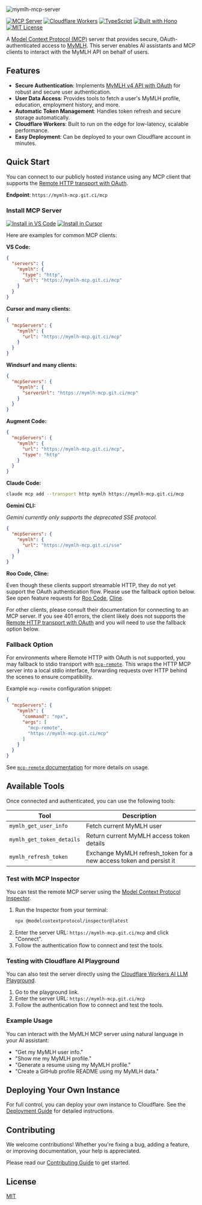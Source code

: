 ![mymlh-mcp-server](https://socialify.git.ci/wei/mymlh-mcp-server/image?description=1&font=Bitter&logo=https%3A%2F%2Fstatic.mlh.io%2Fbrand-assets%2Flogo%2Fofficial%2Fmlh-logo-color.svg&name=1&theme=Light)

[![MCP Server](https://img.shields.io/badge/MCP-Remote_HTTP_%20_Server-7B61FF)](https://modelcontextprotocol.io/docs/concepts/transports#http-streaming)
[![Cloudflare Workers](https://img.shields.io/badge/Cloudflare-Workers-F38020?logo=cloudflare&logoColor=white)](https://developers.cloudflare.com/workers/)
[![TypeScript](https://img.shields.io/badge/TypeScript-3178C6?logo=typescript&logoColor=white)](https://www.typescriptlang.org/)
[![Built with Hono](https://img.shields.io/badge/Built_with-Hono-ff4b4b?logo=hono)](https://hono.dev/)
[![MIT License](https://img.shields.io/badge/License-MIT-blue.svg)](https://wei.mit-license.org)

A [Model Context Protocol (MCP)](https://modelcontextprotocol.io/introduction) server that provides secure, OAuth-authenticated access to [MyMLH](https://my.mlh.io/). This server enables AI assistants and MCP clients to interact with the MyMLH API on behalf of users.

## Features

- **Secure Authentication**: Implements [MyMLH v4 API with OAuth](https://my.mlh.io/developers/docs) for robust and secure user authentication.
- **User Data Access**: Provides tools to fetch a user's MyMLH profile, education, employment history, and more.
- **Automatic Token Management**: Handles token refresh and secure storage automatically.
- **Cloudflare Workers**: Built to run on the edge for low-latency, scalable performance.
- **Easy Deployment**: Can be deployed to your own Cloudflare account in minutes.

## Quick Start

You can connect to our publicly hosted instance using any MCP client that supports the [Remote HTTP transport with OAuth](https://modelcontextprotocol.io/specification/2025-06-18/basic/authorization).

**Endpoint**: `https://mymlh-mcp.git.ci/mcp`

### Install MCP Server

[![Install in VS Code](https://img.shields.io/badge/VS_Code-Install_MCP-0098FF)](vscode:mcp/install?%7B%22name%22%3A%22mymlh%22%2C%22type%22%3A%22http%22%2C%22url%22%3A%22https%3A%2F%2Fmymlh-mcp.git.ci%2Fmcp%22%7D)
[![Install in Cursor](https://img.shields.io/badge/Cursor-Install_MCP-000000)](https://cursor.com/en/install-mcp?name=mymlh&config=eyJ1cmwiOiJodHRwczovL215bWxoLW1jcC5naXQuY2kvbWNwIn0%3D)

Here are examples for common MCP clients:

**VS Code:**

```json
{
  "servers": {
    "mymlh": {
      "type": "http",
      "url": "https://mymlh-mcp.git.ci/mcp"
    }
  }
}
```

**Cursor and many clients:**

```json
{
  "mcpServers": {
    "mymlh": {
      "url": "https://mymlh-mcp.git.ci/mcp"
    }
  }
}
```

**Windsurf and many clients:**

```json
{
  "mcpServers": {
    "mymlh": {
      "serverUrl": "https://mymlh-mcp.git.ci/mcp"
    }
  }
}
```

**Augment Code:**

```json
{
  "mcpServers": {
    "mymlh": {
      "url": "https://mymlh-mcp.git.ci/mcp",
      "type": "http"
    }
  }
}
```

**Claude Code:**

```sh
claude mcp add --transport http mymlh https://mymlh-mcp.git.ci/mcp
```

**Gemini CLI:**

_Gemini currently only supports the deprecated SSE protocol._

```json
{
  "mcpServers": {
    "mymlh": {
      "url": "https://mymlh-mcp.git.ci/sse"
    }
  }
}
```

**Roo Code, Cline:**

Even though these clients support streamable HTTP, they do not yet support the OAuth authentication flow. Please use the fallback option below. See open feature requests for [Roo Code](https://github.com/RooCodeInc/Roo-Code/issues/7296), [Cline](https://github.com/cline/cline/issues/4523).

For other clients, please consult their documentation for connecting to an MCP server. If you see 401 errors, the client likely does not supports the [Remote HTTP transport with OAuth](https://modelcontextprotocol.io/specification/2025-06-18/basic/authorization) and you will need to use the fallback option below.

### Fallback Option

For environments where Remote HTTP with OAuth is not supported, you may fallback to stdio transport with [`mcp-remote`](https://www.npmjs.com/package/mcp-remote). This wraps the HTTP MCP server into a local stdio interface, forwarding requests over HTTP behind the scenes to ensure compatibility.

Example `mcp-remote` configuration snippet:

```json
{
  "mcpServers": {
    "mymlh": {
      "command": "npx",
      "args": [
        "mcp-remote",
        "https://mymlh-mcp.git.ci/mcp"
      ]
    }
  }
}
```

See [`mcp-remote` documentation](https://www.npmjs.com/package/mcp-remote#usage) for more details on usage.

## Available Tools

Once connected and authenticated, you can use the following tools:

| Tool                      | Description                                                        |
| ------------------------- | ------------------------------------------------------------------ |
| `mymlh_get_user_info`     | Fetch current MyMLH user                                           |
| `mymlh_get_token_details` | Return current MyMLH access token details                          |
| `mymlh_refresh_token`     | Exchange MyMLH refresh_token for a new access token and persist it |

### Test with MCP Inspector

You can test the remote MCP server using the [Model Context Protocol Inspector](https://modelcontextprotocol.io/docs/tools/inspector).

1.  Run the Inspector from your terminal:
    ```bash
    npx @modelcontextprotocol/inspector@latest
    ```
2.  Enter the server URL: `https://mymlh-mcp.git.ci/mcp` and click "Connect".
3.  Follow the authentication flow to connect and test the tools.

### Testing with Cloudflare AI Playground

You can also test the server directly using the [Cloudflare Workers AI LLM Playground](https://playground.ai.cloudflare.com/).

1.  Go to the playground link.
2.  Enter the server URL: `https://mymlh-mcp.git.ci/mcp`
3.  Follow the authentication flow to connect and test the tools.

### Example Usage

You can interact with the MyMLH MCP server using natural language in your AI assistant:

- "Get my MyMLH user info."
- "Show me my MyMLH profile."
- "Generate a resume using my MyMLH profile."
- "Create a GitHub profile README using my MyMLH data."

## Deploying Your Own Instance

For full control, you can deploy your own instance to Cloudflare. See the [Deployment Guide](DEPLOYMENT.md) for detailed instructions.

## Contributing

We welcome contributions! Whether you're fixing a bug, adding a feature, or improving documentation, your help is appreciated.

Please read our [Contributing Guide](CONTRIBUTING.md) to get started.

## License

[MIT](https://wei.mit-license.org)
